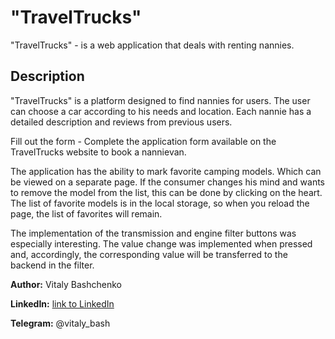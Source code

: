 <h1>"TravelTrucks"</h1>

<p>"TravelTrucks" - is a web application that deals with renting nannies.</p>

<h2>Description</h2>

<p>"TravelTrucks" is a platform designed to find nannies for users. The user can
choose a car according to his needs and location. Each nannie has a detailed
description and reviews from previous users.</p>

<p>Fill out the form - Complete the application form available on the TravelTrucks website to book a nannievan.</p>

<p>The application has the ability to mark favorite camping models. Which can be viewed on a separate page. If the consumer changes his mind and wants to remove the model from the list, this can be done by clicking on the heart. The list of favorite models is in the local storage, so when you reload the page, the list of favorites will remain.</p>

<p>The implementation of the transmission and engine filter buttons was especially interesting. The value change was implemented when pressed and, accordingly, the corresponding value will be transferred to the backend in the filter.</p>

<p><b>Author:</b> Vitaly Bashchenko</p> 
<p><b>LinkedIn:</b> <a href="https://www.linkedin.com/in/vitaly-baschenko/" target="_blank">link to LinkedIn</a></p>
<p><b>Telegram:</b> @vitaly_bash</p>
